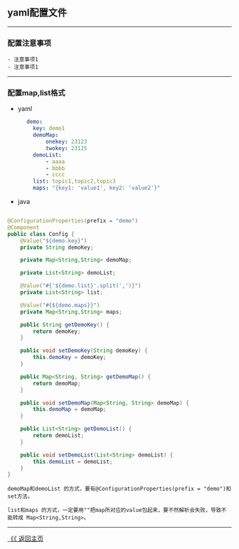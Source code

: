 ## yaml配置文件
-----


### 配置注意事项
    - 注意事项1
    - 注意事项1

-----

### 配置map,list格式 
 - yaml
```yaml
      demo:
        key: demo1
        demoMap:
            onekey: 23123
            twokey: 23125
        demoList:
            - aaaa
            - bbbb
            - cccc
        list: topic1,topic2,topic3
        maps: "{key1: 'value1', key2: 'value2'}"
```
- java

```java

@ConfigurationProperties(prefix = "demo")
@Component
public class Config {
    @Value("${demo.key}")
    private String demoKey;

    private Map<String,String> demoMap;

    private List<String> demoList;

    @Value("#{'${demo.list}'.split(',')}")
    private List<String> list;

    @Value("#{${demo.maps}}")
    private Map<String,String> maps;

    public String getDemoKey() {
        return demoKey;
    }

    public void setDemoKey(String demoKey) {
        this.demoKey = demoKey;
    }

    public Map<String, String> getDemoMap() {
        return demoMap;
    }

    public void setDemoMap(Map<String, String> demoMap) {
        this.demoMap = demoMap;
    }

    public List<String> getDemoList() {
        return demoList;
    }

    public void setDemoList(List<String> demoList) {
        this.demoList = demoList;
    }
}
```

    demoMap和demoList 的方式，要有@ConfigurationProperties(prefix = "demo")和set方法。

    list和maps 的方式，一定要用""把map所对应的value包起来，要不然解析会失败，导致不能转成 Map<String,String>。


--------
[《《 返回主页](../readme.md)